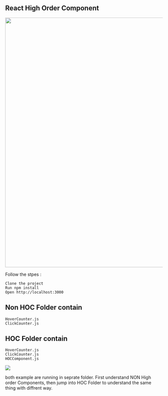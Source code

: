## React High Order Component


<img src="https://i.ibb.co/zrQxtyM/Screenshot-2020-07-26-at-12-59-32-AM.png" width="800px">


Follow the stpes :

    Clone the project 
    Run npm install
    Open http://localhost:3000


## Non HOC Folder contain
    HoverCounter.js
    ClickCounter.js

## HOC Folder contain
    HoverCounter.js
    ClickCounter.js
    HOCComponent.js
    
<img src="https://i.ibb.co/PrSz499/Screenshot-2020-07-26-at-9-54-36-AM.png"/>



both example are running in seprate folder. First understand NON High order Components, then jump into HOC Folder to understand the same thing with diffrent way.



